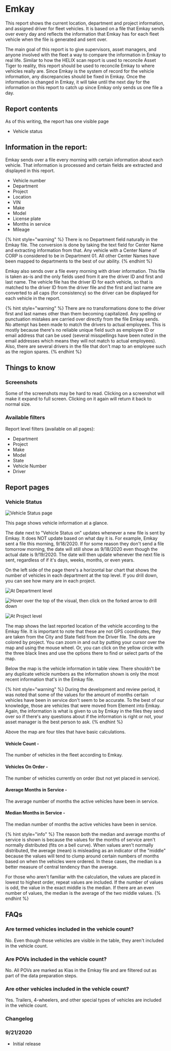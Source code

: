 # Emkay

This report shows the current location, department and project information, and assigned driver for fleet vehicles.  It is based on a file that Emkay sends over every day and reflects the information that Emkay has for each fleet vehicle when the file is generated and sent over.

The main goal of this report is to give supervisors, asset managers, and anyone involved with the fleet a way to compare the information in Emkay to real life.  Similar to how the HELIX scan report is used to reconcile Asset Tiger to reality, this report should be used to reconcile Emkay to where vehicles really are.  Since Emkay is the system of record for the vehicle information, any discrepancies should be fixed in Emkay.  Once the information is changed in Emkay, it will take until the next day for the information on this report to catch up since Emkay only sends us one file a day.

## Report contents

As of this writing, the report has one visible page

* Vehicle status

## Information in the report:

Emkay sends over a file every morning with certain information about each vehicle.  That information is processed and certain fields are extracted and displayed in this report.

* Vehicle number
* Department
* Project
* Location
* VIN
* Make
* Model
* License plate
* Months in service
* Mileage

{% hint style="warning" %}
There is no Department field naturally in the Emkay file.  The conversion is done by taking the text field for Center Name and extracting information from that.  Any vehicle with a Center Name of CORP is considered to be in Department 01.  All other Center Names have been mapped to departments to the best of our ability.
{% endhint %}

Emkay also sends over a file every morning with driver information.  This file is taken as-is and the only fields used from it are the driver ID and first and last name.  The vehicle file has the driver ID for each vehicle, so that is matched to the driver ID from the driver file and the first and last name are converted to all caps \(for consistency\) so the driver can be displayed for each vehicle in the report.

{% hint style="warning" %}
There are no transformations done to the driver first and last names other than them becoming capitalized.  Any spelling or punctuation mistakes are carried over directly from the file Emkay sends.  No attempt has been made to match the drivers to actual employees.  This is mostly because there's no reliable unique field such as employee ID or email address that can be used \(several misspellings have been noted in the email addresses which means they will not match to actual employees\).  Also, there are several drivers in the file that don't map to an employee such as the region spares.
{% endhint %}

## Things to know

### Screenshots

Some of the screenshots may be hard to read.  Clicking on a screenshot will make it expand to full screen.  Clicking on it again will return it back to normal size.

### Available filters

Report level filters \(available on all pages\):

* Department
* Project
* Make
* Model
* State
* Vehicle Number
* Driver

## Report pages

### Vehicle Status

![Vehicle Status page](../.gitbook/assets/msedge_2020-09-18_16-29-24.png)

This page shows vehicle information at a glance.

The date next to "Vehicle Status on" updates whenever a new file is sent by Emkay.  It does NOT update based on what day it is.  For example, Emkay sent a file this morning, 9/18/2020.  If for some reason they don't send a file tomorrow morning, the date will still show as 9/18/2020 even though the actual date is 9/19/2020.  The date will then update whenever the next file is sent, regardless of if it's days, weeks, months, or even years.

On the left side of the page there's a horizontal bar chart that shows the number of vehicles in each department at the top level.  If you drill down, you can see how many are in each project.

![At Department level](../.gitbook/assets/msedge_2020-09-18_16-39-04.png)

![Hover over the top of the visual, then click on the forked arrow to drill down](../.gitbook/assets/msedge_2020-09-18_16-40-51.png)

![At Project level](../.gitbook/assets/msedge_2020-09-18_16-40-15.png)

The map shows the last reported location of the vehicle according to the Emkay file.  It is important to note that these are not GPS coordinates, they are taken from the City and State field from the Driver file.  The dots are colored by project.  You can zoom in and out by putting your cursor over the map and using the mouse wheel.  Or, you can click on the yellow circle with the three black lines and use the options there to find or select parts of the map.

Below the map is the vehicle information in table view.  There shouldn't be any duplicate vehicle numbers as the information shown is only the most recent information that's in the Emkay file.

{% hint style="warning" %}
During the development and review period, it was noted that some of the values for the amount of months certain vehicles have been in service don't seem to be accurate.  To the best of our knowledge, those are vehicles that were moved from Element into Emkay.  Again, the information is what is given to us by Emkay in the files they send over so if there's any questions about if the information is right or not, your asset manager is the best person to ask.
{% endhint %}

Above the map are four tiles that have basic calculations.

#### Vehicle Count -

The number of vehicles in the fleet according to Emkay.

#### Vehicles On Order -

The number of vehicles currently on order \(but not yet placed in service\).

#### Average Months in Service -

The average number of months the active vehicles have been in service.

#### Median Months in Service -

The median number of months the active vehicles have been in service.

{% hint style="info" %}
The reason both the median and average months of service is shown is because the values for the months of service aren't normally distributed \(fits on a bell curve\).  When values aren't normally distributed, the average \(mean\) is misleading as an indicator of the "middle" because the values will tend to clump around certain numbers of months based on when the vehicles were ordered.  In these cases, the median is a better measure of central tendency than the average.

 For those who aren't familiar with the calculation, the values are placed in lowest to highest order, repeat values are included.  If the number of values is odd, the value in the exact middle is the median.  If there are an even number of values, the median is the average of the two middle values.
{% endhint %}

## FAQs

### Are termed vehicles included in the vehicle count?

No.  Even though those vehicles are visible in the table, they aren't included in the vehicle count.

### Are POVs included in the vehicle count?

No.  All POVs are marked as Kias in the Emkay file and are filtered out as part of the data preparation steps.

### Are other vehicles included in the vehicle count?

Yes.  Trailers, 4-wheelers, and other special types of vehicles are included in the vehicle count.

### Changelog

### 9/21/2020

* Initial release

